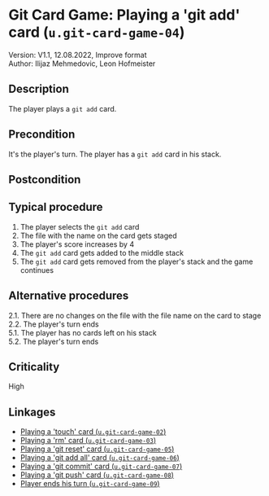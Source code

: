# Git Card Game: Playing a 'git add' card (`u.git-card-game-04`)

Version: V1.1, 12.08.2022, Improve format \
Author: Ilijaz Mehmedovic, Leon Hofmeister

## Description

The player plays a `git add` card.

## Precondition

It's the player's turn.
The player has a `git add` card in his stack.

## Postcondition

## Typical procedure

1. The player selects the `git add` card
2. The file with the name on the card gets staged
3. The player's score increases by 4
4. The `git add` card gets added to the middle stack
5. The `git add` card gets removed from the player's stack and the game continues

## Alternative procedures

2.1. There are no changes on the file with the file name on the card to stage \
2.2. The player's turn ends \
5.1. The player has no cards left on his stack \
5.2. The player's turn ends

## Criticality

High

## Linkages

- [Playing a 'touch' card (`u.git-card-game-02`)](u-git-card-game-02-playing-a-touch-card.md)
- [Playing a 'rm' card (`u.git-card-game-03`)](u-git-card-game-03-playing-a-rm-card.md)
- [Playing a 'git reset' card (`u.git-card-game-05`)](u-git-card-game-05-playing-a-git-reset-card.md)
- [Playing a 'git add all' card (`u.git-card-game-06`)](u-git-card-game-06-playing-a-git-add-all-card.md)
- [Playing a 'git commit' card (`u.git-card-game-07`)](u-git-card-game-07-playing-a-git-commit-card.md)
- [Playing a 'git push' card (`u.git-card-game-08`)](u-git-card-game-08-playing-a-git-push-card.md)
- [Player ends his turn (`u.git-card-game-09`)](u-git-card-game-09-player-ends-turn.md)
